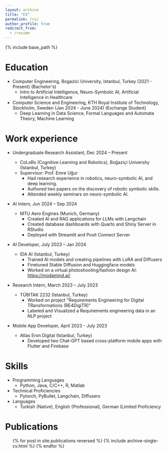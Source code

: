 ```yaml
---
layout: archive
title: "CV"
permalink: /cv/
author_profile: true
redirect_from:
  - /resume
---
```


{% include base_path %}

Education
======
* Computer Engineering, Bogazici University, Istanbul, Turkey (2021 - Present) (Bachelor's)
  * Intro to Artificial Intelligence, Neuro-Symbolic AI, Artificial Intelligence in Healthcare
* Computer Science and Engineering, KTH Royal Institute of Technology, Stockholm, Sweden (Jan 2024 - June 2024) (Exchange Student)
  * Deep Learning in Data Science, Formal Languages and Automata Theory, Machine Learning

Work experience
======
* Undergraduate Research Assistant, Dec 2024 – Present
  * CoLoRs (Cognitive Learning and Robotics), Boğaziçi University (Istanbul, Turkey)
  * Supervisor: Prof. Emre Uğur
    * Had research experience in robotics, neuro-symbolic AI, and deep learning.
    * Authored two papers on the discovery of robotic symbolic skills.
    * Attended weekly seminars on neuro-symbolic AI.
  

* AI Intern, Jun 2024 – Sep 2024
  * MTU Aero Engines (Munich, Germany)
    * Created AI and RAG applications for LLMs with Langchain
    * Created database dashboards with Quarto and Shiny Server in RStudio
    * Deployed with Streamlit and Posit Connect Server


* AI Developer, July 2023 – Jan 2024
  * IDA AI (Istanbul, Turkey)
    * Trained AI models and creating pipelines with LoRA and Diffusers
    * Finetuned Stable Diffusion and Huggingface models
    * Worked on a virtual photoshooting/fashion design AI: https://modamind.ai/


* Research Intern, March 2023 – July 2023
  * TÜBITAK 2232 (Istanbul, Turkey)
    *  Worked on project "Requirements Engineering for Digital TRansformations (RE4DigiTR)"
    *  Labeled and Visualized a Requirements engineering data in an NLP project


* Mobile App Developer, April 2023 -  July 2023
  * Atlas Eron Digital (Istanbul, Turkey)
    *  Developed two Chat-GPT based cross-platform mobile apps with Flutter and Firebase


Skills
======
* Programming Languages
  * Python, Java, C/C++, R, Matlab
* Technical Proficiencies
  * Pytorch, PyBullet, Langchain, Diffusers
* Languages
  * Turkish (Native), English (Professional), German (Limited Proficiency

Publications
======
  <ul>{% for post in site.publications reversed %}
    {% include archive-single-cv.html %}
  {% endfor %}</ul>
  
  
